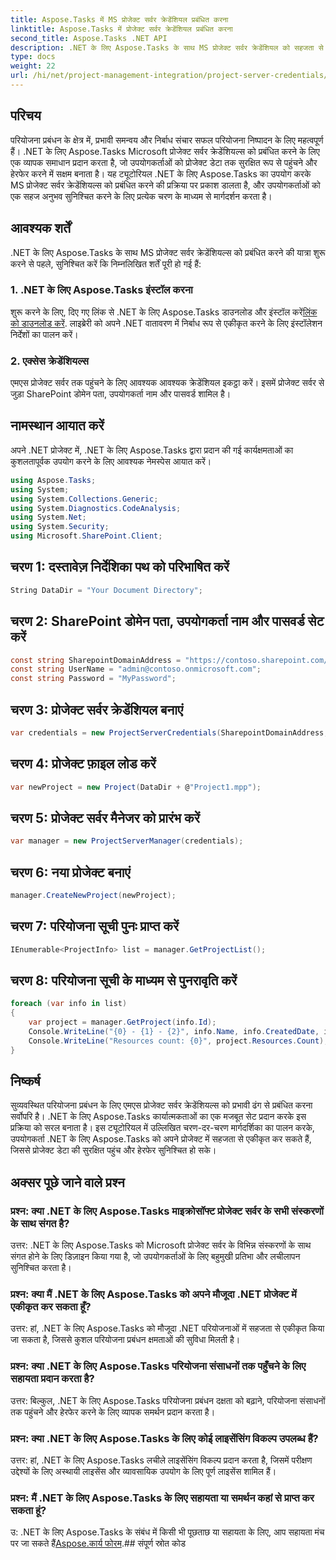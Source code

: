 ```yaml
---
title: Aspose.Tasks में MS प्रोजेक्ट सर्वर क्रेडेंशियल प्रबंधित करना
linktitle: Aspose.Tasks में प्रोजेक्ट सर्वर क्रेडेंशियल प्रबंधित करना
second_title: Aspose.Tasks .NET API
description: .NET के लिए Aspose.Tasks के साथ MS प्रोजेक्ट सर्वर क्रेडेंशियल को सहजता से प्रबंधित करना सीखें। परियोजना प्रबंधन दक्षता बढ़ाएँ.
type: docs
weight: 22
url: /hi/net/project-management-integration/project-server-credentials/
---
```

## परिचय
परियोजना प्रबंधन के क्षेत्र में, प्रभावी समन्वय और निर्बाध संचार सफल परियोजना निष्पादन के लिए महत्वपूर्ण हैं। .NET के लिए Aspose.Tasks Microsoft प्रोजेक्ट सर्वर क्रेडेंशियल्स को प्रबंधित करने के लिए एक व्यापक समाधान प्रदान करता है, जो उपयोगकर्ताओं को प्रोजेक्ट डेटा तक सुरक्षित रूप से पहुंचने और हेरफेर करने में सक्षम बनाता है। यह ट्यूटोरियल .NET के लिए Aspose.Tasks का उपयोग करके MS प्रोजेक्ट सर्वर क्रेडेंशियल्स को प्रबंधित करने की प्रक्रिया पर प्रकाश डालता है, और उपयोगकर्ताओं को एक सहज अनुभव सुनिश्चित करने के लिए प्रत्येक चरण के माध्यम से मार्गदर्शन करता है।
## आवश्यक शर्तें
.NET के लिए Aspose.Tasks के साथ MS प्रोजेक्ट सर्वर क्रेडेंशियल्स को प्रबंधित करने की यात्रा शुरू करने से पहले, सुनिश्चित करें कि निम्नलिखित शर्तें पूरी हो गई हैं:
### 1. .NET के लिए Aspose.Tasks इंस्टॉल करना
 शुरू करने के लिए, दिए गए लिंक से .NET के लिए Aspose.Tasks डाउनलोड और इंस्टॉल करें[लिंक को डाउनलोड करें](https://releases.aspose.com/tasks/net/). लाइब्रेरी को अपने .NET वातावरण में निर्बाध रूप से एकीकृत करने के लिए इंस्टॉलेशन निर्देशों का पालन करें।
### 2. एक्सेस क्रेडेंशियल्स
एमएस प्रोजेक्ट सर्वर तक पहुंचने के लिए आवश्यक आवश्यक क्रेडेंशियल इकट्ठा करें। इसमें प्रोजेक्ट सर्वर से जुड़ा SharePoint डोमेन पता, उपयोगकर्ता नाम और पासवर्ड शामिल है।

## नामस्थान आयात करें
अपने .NET प्रोजेक्ट में, .NET के लिए Aspose.Tasks द्वारा प्रदान की गई कार्यक्षमताओं का कुशलतापूर्वक उपयोग करने के लिए आवश्यक नेमस्पेस आयात करें।

```csharp
using Aspose.Tasks;
using System;
using System.Collections.Generic;
using System.Diagnostics.CodeAnalysis;
using System.Net;
using System.Security;
using Microsoft.SharePoint.Client;

```

## चरण 1: दस्तावेज़ निर्देशिका पथ को परिभाषित करें
```csharp
String DataDir = "Your Document Directory";
```
## चरण 2: SharePoint डोमेन पता, उपयोगकर्ता नाम और पासवर्ड सेट करें
```csharp
const string SharepointDomainAddress = "https://contoso.sharepoint.com/sites/pwa";
const string UserName = "admin@contoso.onmicrosoft.com";
const string Password = "MyPassword";
```
## चरण 3: प्रोजेक्ट सर्वर क्रेडेंशियल बनाएं
```csharp
var credentials = new ProjectServerCredentials(SharepointDomainAddress, UserName, Password);
```
## चरण 4: प्रोजेक्ट फ़ाइल लोड करें
```csharp
var newProject = new Project(DataDir + @"Project1.mpp");
```
## चरण 5: प्रोजेक्ट सर्वर मैनेजर को प्रारंभ करें
```csharp
var manager = new ProjectServerManager(credentials);
```
## चरण 6: नया प्रोजेक्ट बनाएं
```csharp
manager.CreateNewProject(newProject);
```
## चरण 7: परियोजना सूची पुनः प्राप्त करें
```csharp
IEnumerable<ProjectInfo> list = manager.GetProjectList();
```
## चरण 8: परियोजना सूची के माध्यम से पुनरावृति करें
```csharp
foreach (var info in list)
{
    var project = manager.GetProject(info.Id);
    Console.WriteLine("{0} - {1} - {2}", info.Name, info.CreatedDate, info.LastSavedDate);
    Console.WriteLine("Resources count: {0}", project.Resources.Count);
}
```

## निष्कर्ष
सुव्यवस्थित परियोजना प्रबंधन के लिए एमएस प्रोजेक्ट सर्वर क्रेडेंशियल्स को प्रभावी ढंग से प्रबंधित करना सर्वोपरि है। .NET के लिए Aspose.Tasks कार्यात्मकताओं का एक मजबूत सेट प्रदान करके इस प्रक्रिया को सरल बनाता है। इस ट्यूटोरियल में उल्लिखित चरण-दर-चरण मार्गदर्शिका का पालन करके, उपयोगकर्ता .NET के लिए Aspose.Tasks को अपने प्रोजेक्ट में सहजता से एकीकृत कर सकते हैं, जिससे प्रोजेक्ट डेटा की सुरक्षित पहुंच और हेरफेर सुनिश्चित हो सके।
## अक्सर पूछे जाने वाले प्रश्न
### प्रश्न: क्या .NET के लिए Aspose.Tasks माइक्रोसॉफ्ट प्रोजेक्ट सर्वर के सभी संस्करणों के साथ संगत है?
उत्तर: .NET के लिए Aspose.Tasks को Microsoft प्रोजेक्ट सर्वर के विभिन्न संस्करणों के साथ संगत होने के लिए डिज़ाइन किया गया है, जो उपयोगकर्ताओं के लिए बहुमुखी प्रतिभा और लचीलापन सुनिश्चित करता है।
### प्रश्न: क्या मैं .NET के लिए Aspose.Tasks को अपने मौजूदा .NET प्रोजेक्ट में एकीकृत कर सकता हूँ?
उत्तर: हां, .NET के लिए Aspose.Tasks को मौजूदा .NET परियोजनाओं में सहजता से एकीकृत किया जा सकता है, जिससे कुशल परियोजना प्रबंधन क्षमताओं की सुविधा मिलती है।
### प्रश्न: क्या .NET के लिए Aspose.Tasks परियोजना संसाधनों तक पहुँचने के लिए सहायता प्रदान करता है?
उत्तर: बिल्कुल, .NET के लिए Aspose.Tasks परियोजना प्रबंधन दक्षता को बढ़ाने, परियोजना संसाधनों तक पहुंचने और हेरफेर करने के लिए व्यापक समर्थन प्रदान करता है।
### प्रश्न: क्या .NET के लिए Aspose.Tasks के लिए कोई लाइसेंसिंग विकल्प उपलब्ध हैं?
उत्तर: हां, .NET के लिए Aspose.Tasks लचीले लाइसेंसिंग विकल्प प्रदान करता है, जिसमें परीक्षण उद्देश्यों के लिए अस्थायी लाइसेंस और व्यावसायिक उपयोग के लिए पूर्ण लाइसेंस शामिल हैं।
### प्रश्न: मैं .NET के लिए Aspose.Tasks के लिए सहायता या समर्थन कहां से प्राप्त कर सकता हूं?
 उ: .NET के लिए Aspose.Tasks के संबंध में किसी भी पूछताछ या सहायता के लिए, आप सहायता मंच पर जा सकते हैं[Aspose.कार्य फोरम](https://forum.aspose.com/c/tasks/15).## संपूर्ण स्रोत कोड